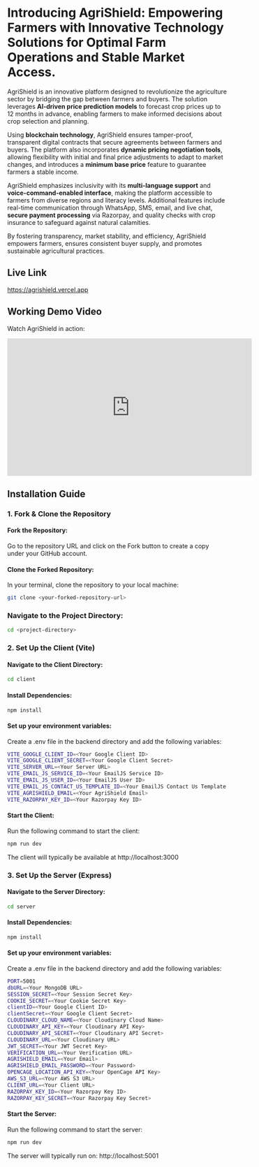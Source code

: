 # Introducing AgriShield: Empowering Farmers with Innovative Technology Solutions for Optimal Farm Operations and Stable Market Access.

AgriShield is an innovative platform designed to revolutionize the agriculture sector by bridging the gap between farmers and buyers. The solution leverages **AI-driven price prediction models** to forecast crop prices up to 12 months in advance, enabling farmers to make informed decisions about crop selection and planning. 

Using **blockchain technology**, AgriShield ensures tamper-proof, transparent digital contracts that secure agreements between farmers and buyers. The platform also incorporates **dynamic pricing negotiation tools**, allowing flexibility with initial and final price adjustments to adapt to market changes, and introduces a **minimum base price** feature to guarantee farmers a stable income.

AgriShield emphasizes inclusivity with its **multi-language support** and **voice-command-enabled interface**, making the platform accessible to farmers from diverse regions and literacy levels. Additional features include real-time communication through WhatsApp, SMS, email, and live chat, **secure payment processing** via Razorpay, and quality checks with crop insurance to safeguard against natural calamities. 

By fostering transparency, market stability, and efficiency, AgriShield empowers farmers, ensures consistent buyer supply, and promotes sustainable agricultural practices.

## Live Link

https://agrishield.vercel.app

## Working Demo Video

Watch AgriShield in action:

<iframe width="560" height="315" src="https://www.youtube.com/embed/0Azk-UR1WD8" title="AgriShield Demo" frameborder="0" allow="accelerometer; autoplay; clipboard-write; encrypted-media; gyroscope; picture-in-picture" allowfullscreen></iframe>

## Installation Guide

### 1. Fork & Clone the Repository

#### Fork the Repository:
Go to the repository URL and click on the Fork button to create a copy under your GitHub account.

#### Clone the Forked Repository:
In your terminal, clone the repository to your local machine:

```sh
git clone <your-forked-repository-url>
```
### Navigate to the Project Directory:

```sh
cd <project-directory>
```
### 2. Set Up the Client (Vite)

#### Navigate to the Client Directory:

```sh
cd client
```

#### Install Dependencies:

```sh
npm install
```

#### Set up your environment variables:
Create a .env file in the backend directory and add the following variables:

```sh
VITE_GOOGLE_CLIENT_ID=<Your Google Client ID>
VITE_GOOGLE_CLIENT_SECRET=<Your Google Client Secret>
VITE_SERVER_URL=<Your Server URL>
VITE_EMAIL_JS_SERVICE_ID=<Your EmailJS Service ID>
VITE_EMAIL_JS_USER_ID=<Your EmailJS User ID>
VITE_EMAIL_JS_CONTACT_US_TEMPLATE_ID=<Your EmailJS Contact Us Template ID>
VITE_AGRISHIELD_EMAIL=<Your AgriShield Email>
VITE_RAZORPAY_KEY_ID=<Your Razorpay Key ID>
```

#### Start the Client:
Run the following command to start the client:

```sh
npm run dev
```

The client will typically be available at http://localhost:3000

### 3. Set Up the Server (Express)

#### Navigate to the Server Directory:

```sh
cd server
```

#### Install Dependencies:

```sh
npm install
```

#### Set up your environment variables:

Create a .env file in the backend directory and add the following variables:

```sh
PORT=5001
dbURL=<Your MongoDB URL>
SESSION_SECRET=<Your Session Secret Key>
COOKIE_SECRET=<Your Cookie Secret Key>
clientID=<Your Google Client ID>
clientSecret=<Your Google Client Secret>
CLOUDINARY_CLOUD_NAME=<Your Cloudinary Cloud Name>
CLOUDINARY_API_KEY=<Your Cloudinary API Key>
CLOUDINARY_API_SECRET=<Your Cloudinary API Secret>
CLOUDINARY_URL=<Your Cloudinary URL>
JWT_SECRET=<Your JWT Secret Key>
VERIFICATION_URL=<Your Verification URL>
AGRISHIELD_EMAIL=<Your Email>
AGRISHIELD_EMAIL_PASSWORD=<Your Password>
OPENCAGE_LOCATION_API_KEY=<Your OpenCage API Key>
AWS_S3_URL=<Your AWS S3 URL>
CLIENT_URL=<Your Client URL>
RAZORPAY_KEY_ID=<Your Razorpay Key ID>
RAZORPAY_KEY_SECRET=<Your Razorpay Key Secret>
```

#### Start the Server:

Run the following command to start the server:

```sh
npm run dev
```

The server will typically run on: http://localhost:5001

